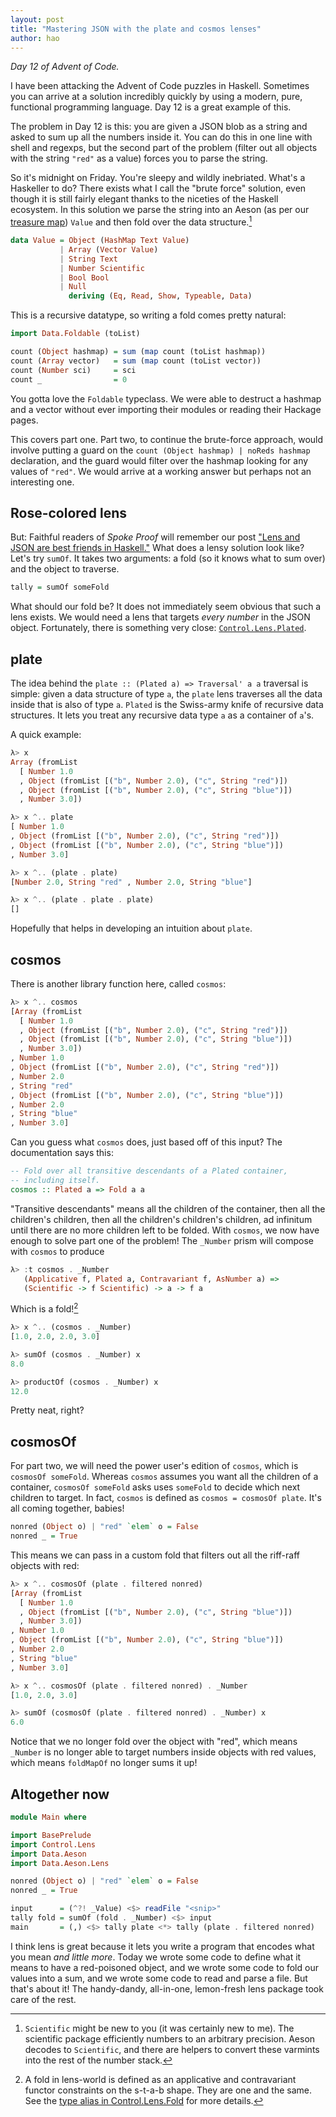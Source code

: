 ```yaml
---
layout: post
title: "Mastering JSON with the plate and cosmos lenses"
author: hao
---
```


_Day 12 of Advent of Code._

I have been attacking the Advent of Code puzzles in Haskell. Sometimes you can arrive at a solution incredibly quickly by using a modern, pure, functional programming language. Day 12 is a great example of this.

The problem in Day 12 is this: you are given a JSON blob as a string and asked to sum up all the numbers inside it. You can do this in one line with shell and regexps, but the second part of the problem (filter out all objects with the string `"red"` as a value) forces you to parse the string.

So it's midnight on Friday. You're sleepy and wildly inebriated. What's a Haskeller to do? There exists what I call the "brute force" solution, even though it is still fairly elegant thanks to the niceties of the Haskell ecosystem. In this solution we parse the string into an Aeson (as per our [treasure map](/haskell-treasure-map.html)) `Value` and then fold over the data structure.[^scientific]

[^scientific]: `Scientific` might be new to you (it was certainly new to me). The scientific package efficiently numbers to an arbitrary precision. Aeson decodes to `Scientific`, and there are helpers to convert these varmints into the rest of the number stack.


```haskell
data Value = Object (HashMap Text Value)
           | Array (Vector Value)
           | String Text
           | Number Scientific
           | Bool Bool
           | Null
             deriving (Eq, Read, Show, Typeable, Data)
```

This is a recursive datatype, so writing a fold comes pretty natural:

```haskell
import Data.Foldable (toList)

count (Object hashmap) = sum (map count (toList hashmap))
count (Array vector)   = sum (map count (toList vector))
count (Number sci)     = sci
count _                = 0
```

You gotta love the `Foldable` typeclass. We were able to destruct a hashmap and a vector without ever importing their modules or reading their Hackage pages.

This covers part one. Part two, to continue the brute-force approach, would involve putting a guard on the `count (Object hashmap) | noReds hashmap` declaration, and the guard would filter over the hashmap looking for any values of `"red"`. We would arrive at a working answer but perhaps not an interesting one.

## Rose-colored lens

But: Faithful readers of _Spoke Proof_ will remember our post
["Lens and JSON are best friends in Haskell."](/lenses-heart-json.html) What does a lensy solution look like? Let's try `sumOf`. It takes two arguments: a fold (so it knows what to sum over) and the object to traverse.

```haskell
tally = sumOf someFold
```

What should our fold be? It does not immediately seem obvious that such a lens exists. We would need a lens that targets _every number_ in the JSON object. Fortunately, there is something very close: [`Control.Lens.Plated`](https://hackage.haskell.org/package/lens-4.13/docs/Control-Lens-Plated.html).

## plate

The idea behind the `plate :: (Plated a) => Traversal' a a` traversal is simple: given a data structure of type `a`, the `plate` lens traverses all the data inside that is also of type `a`. `Plated` is the Swiss-army knife of recursive data structures. It lets you treat any recursive data type `a` as a container of `a`'s.

A quick example:

```haskell
λ> x
Array (fromList
  [ Number 1.0
  , Object (fromList [("b", Number 2.0), ("c", String "red")])
  , Object (fromList [("b", Number 2.0), ("c", String "blue")])
  , Number 3.0])

λ> x ^.. plate
[ Number 1.0
, Object (fromList [("b", Number 2.0), ("c", String "red")])
, Object (fromList [("b", Number 2.0), ("c", String "blue")])
, Number 3.0]

λ> x ^.. (plate . plate)
[Number 2.0, String "red" , Number 2.0, String "blue"]

λ> x ^.. (plate . plate . plate)
[]
```

Hopefully that helps in developing an intuition about `plate`.

## cosmos

There is another library function here, called `cosmos`:

```haskell
λ> x ^.. cosmos
[Array (fromList
  [ Number 1.0
  , Object (fromList [("b", Number 2.0), ("c", String "red")])
  , Object (fromList [("b", Number 2.0), ("c", String "blue")])
  , Number 3.0])
, Number 1.0
, Object (fromList [("b", Number 2.0), ("c", String "red")])
, Number 2.0
, String "red"
, Object (fromList [("b", Number 2.0), ("c", String "blue")])
, Number 2.0
, String "blue"
, Number 3.0]
```

Can you guess what `cosmos` does, just based off of this input? The documentation says this:

```haskell
-- Fold over all transitive descendants of a Plated container,
-- including itself.
cosmos :: Plated a => Fold a a
```

"Transitive descendants" means all the children of the container, then all the children's children, then all the children's children's children, ad infinitum until there are no more children left to be folded. With `cosmos`, we now have enough to solve part one of the problem! The `_Number` prism will compose with `cosmos` to produce

```haskell
λ> :t cosmos . _Number
   (Applicative f, Plated a, Contravariant f, AsNumber a) =>
   (Scientific -> f Scientific) -> a -> f a
```

Which is a fold![^fold]

[^fold]: A fold in lens-world is defined as an applicative and contravariant functor constraints on the s-t-a-b shape. They are one and the same. See the [type alias in Control.Lens.Fold](https://hackage.haskell.org/package/lens-4.13/docs/Control-Lens-Fold.html) for more details.

```haskell
λ> x ^.. (cosmos . _Number)
[1.0, 2.0, 2.0, 3.0]

λ> sumOf (cosmos . _Number) x
8.0

λ> productOf (cosmos . _Number) x
12.0
```

Pretty neat, right?

## cosmosOf

For part two, we will need the power user's edition of `cosmos`, which is `cosmosOf someFold`. Whereas `cosmos` assumes you want all the children of a container, `cosmosOf someFold` asks uses `someFold` to decide which next children to target. In fact, `cosmos` is defined as `cosmos = cosmosOf plate`. It's all coming together, babies!

```haskell
nonred (Object o) | "red" `elem` o = False
nonred _ = True
```

This means we can pass in a custom fold that filters out all the riff-raff objects with red:

```haskell
λ> x ^.. cosmosOf (plate . filtered nonred)
[Array (fromList
  [ Number 1.0
  , Object (fromList [("b", Number 2.0), ("c", String "blue")])
  , Number 3.0])
, Number 1.0
, Object (fromList [("b", Number 2.0), ("c", String "blue")])
, Number 2.0
, String "blue"
, Number 3.0]

λ> x ^.. cosmosOf (plate . filtered nonred) . _Number
[1.0, 2.0, 3.0]

λ> sumOf (cosmosOf (plate . filtered nonred) . _Number) x
6.0
```

Notice that we no longer fold over the object with "red", which means `_Number` is no longer able to target numbers inside objects with red values, which means `foldMapOf` no longer sums it up!

## Altogether now

```haskell
module Main where

import BasePrelude
import Control.Lens
import Data.Aeson
import Data.Aeson.Lens

nonred (Object o) | "red" `elem` o = False
nonred _ = True

input      = (^?! _Value) <$> readFile "<snip>"
tally fold = sumOf (fold . _Number) <$> input
main       = (,) <$> tally plate <*> tally (plate . filtered nonred)
```

I think lens is great because it lets you write a program that encodes what you mean _and little more_. Today we wrote some code to define what it means to have a red-poisoned object, and we wrote some code to fold our values into a sum, and we wrote some code to read and parse a file. But that's about it! The handy-dandy, all-in-one, lemon-fresh lens package took care of the rest.
